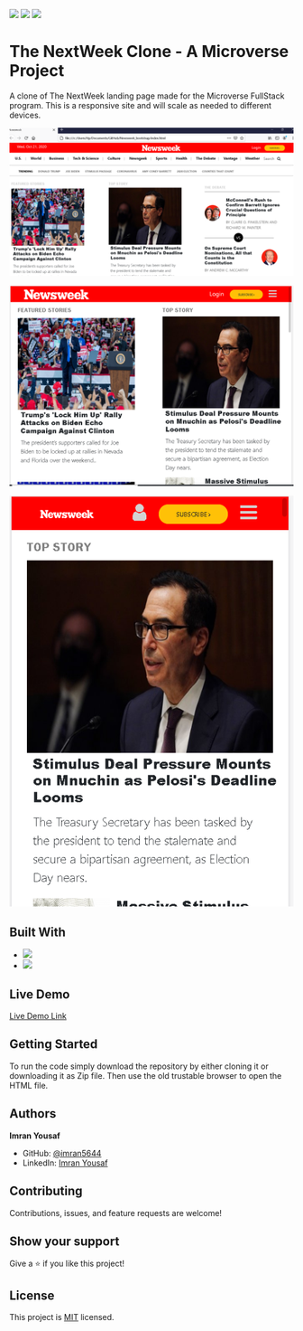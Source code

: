 ![](https://img.shields.io/badge/Microverse-blueviolet)
![](https://img.shields.io/badge/Responsive-Design-orange)
![](https://img.shields.io/badge/HTML-CSS-blue)

# The NextWeek Clone - A Microverse Project

A clone of The NextWeek landing page made for the Microverse FullStack program.
This is a responsive site and will scale as needed to different devices.

![desktop](screenshots/desktop.png)

![tablet](screenshots/tablet.png)

![mobile](screenshots/mobile.png)

## Built With

- ![](https://img.shields.io/badge/CSS-blue)
- ![](https://img.shields.io/badge/HTML-red)

## Live Demo

[Live Demo Link](https://imran5644.github.io/thenextweb_microverse)

##  Getting Started

To run the code simply download the repository by either cloning it or 
downloading it as Zip file. Then use the old trustable browser to open the HTML file.

## Authors

**Imran Yousaf**

- GitHub: [@imran5644](https://github.com/imran5644)
- LinkedIn: [Imran Yousaf](https://www.linkedin.com/in/imran-yousaf-8777297b/)

##  Contributing

Contributions, issues, and feature requests are welcome!

## Show your support

Give a ⭐️ if you like this project!

## License

This project is [MIT](./LICENSE) licensed.